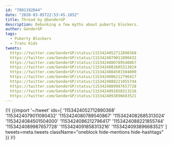 ```yaml
---
id: "7801192D44"
date: "2020-03-05T22:53:45.105Z"
title: Thread by @GenderGP
description: Debunking a few myths about puberty blockers.
author: GenderGP
tags:
  - Puberty Blockers
  - Trans Kids
tweets:
  https://twitter.com/GenderGP/status/1153424052712890368
  https://twitter.com/GenderGP/status/1153424079011090432
  https://twitter.com/GenderGP/status/1153424080789540867
  https://twitter.com/GenderGP/status/1153424082685313024
  https://twitter.com/GenderGP/status/1153424084501504000
  https://twitter.com/GenderGP/status/1153424086212796417
  https://twitter.com/GenderGP/status/1153424088221855744
  https://twitter.com/GenderGP/status/1153424089987657728
  https://twitter.com/GenderGP/status/1153424091858313216
  https://twitter.com/GenderGP/status/1153424093896683521
---
```

{!{
  {{import '~/tweet' ids=[
    '1153424052712890368'
    '1153424079011090432'
    '1153424080789540867'
    '1153424082685313024'
    '1153424084501504000'
    '1153424086212796417'
    '1153424088221855744'
    '1153424089987657728'
    '1153424091858313216'
    '1153424093896683521'
  ] tweets=meta.tweets className="oneblock hide-mentions hide-hashtags" }}
}!}

